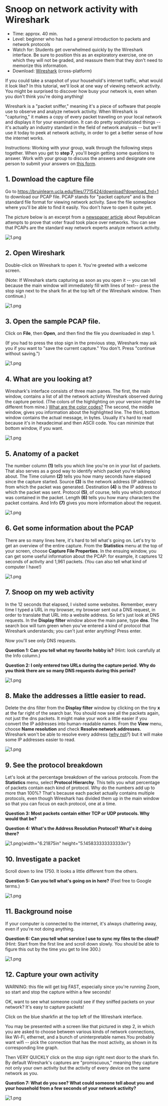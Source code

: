 # Snoop on network activity with Wireshark

* Time: approx. 40 min.
* Level: beginner who has had a general introduction to packets and network protocols
* Watch for: Students get overwhelmed quickly by the Wireshark interface. Be sure to position this as an exploratory exercise, one on which they will not be graded, and reassure them that they don't need to memorize this information.
* Download: [Wireshark](https://www.wireshark.org/#download) (cross-platform)

If you could take a snapshot of your household's internet traffic, what would it look like? In this tutorial, we'll look at one way of viewing network activity. You might be surprised to discover how busy your network is, even when you don't think you're doing anything!

Wireshark is a \"packet sniffer,\" meaning it\'s a piece of software
that people use to observe and analyze network activity. When Wireshark is "capturing," it makes a copy of every packet traveling on your local network and displays it for your examination. It can do pretty sophisticated things \-- it\'s actually an industry standard in the field of network analysis \-- but we\'ll use it today to peek at network activity, in order to get a better sense of how the internet works.

Instructions: Working with your group, walk through the following steps together. When you get to **step 7**, you'll begin getting some questions to answer. Work with your group to discuss the answers and designate one person to submit your answers on [this
form](https://docs.google.com/forms/d/e/1FAIpQLSfVlLFCFkKvrzzsNYNX8JR7HTra-_zpzbu4auzmQPpH4BF61A/viewform?usp=sf_link).

## 1. Download the capture file

Go to
<https://bruinlearn.ucla.edu/files/7715424/download?download_frd=1> to
download our PCAP file. PCAP stands for "packet capture" and is the
standard file format for viewing network activity. Save the file
someplace where you\'ll be able to find it easily. You don\'t have to
open it quite yet.

The picture below is an excerpt from a [newspaper article](https://www.azmirror.com/blog/inspired-by-mike-lindell-republicans-demand-information-from-elections-officials/) about Republican attempts to prove that voter fraud took place over networks. You can see that PCAPs are the standard way network experts analyze network activity.

![1.png](media/image1.png)

## 2\. Open Wireshark

Double-click on Wireshark to open it. You\'re greeted with a welcome
screen.

(Note: If Wireshark starts capturing as soon as you open it \-- you can tell because the main window will immediately fill with lines of text\-- press the stop sign next to the shark fin at the top left of the Wireshark window. Then continue.)

![1.png](media/image2.png)

## 3. Open the sample PCAP file.

Click on **File**, then **Open**, and then find the file you downloaded in step 1.

(If you had to press the stop sign in the previous step, Wireshark may
ask you if you want to \"save the current capture.\" You don\'t. Press
\"continue without saving.\")

![1.png](media/image3.png)

## 4. What are you looking at?

Wireshark\'s interface consists of three main panes. The first, the main window, contains a list of all the network activity Wireshark observed during the capture period. (The colors of the highlighting on your version might be different from mine.) [What are the color
codes?](https://www.wireshark.org/docs/wsug_html_chunked/ChCustColorizationSection.html) The second, the middle window, gives you information about the highlighted line. The third, bottom window contains the actual message,
in bytes. Usually it\'s hard to read because it\'s in hexadecimal and then ASCII code. You can minimize that bottom window, if you want.

![1.png](media/image4.png)

## 5. Anatomy of a packet

The number column **(1)** tells you which line you\'re on in your list
of packets. That also serves as a good way to identify which packet
you\'re talking about. The Time column **(2)** tells you how many
seconds have elapsed since the capture started. Source **(3)** is the network address (IP address) from which the packet was generated. Destination **(4)** is the IP address to which the packet was sent. Protocol **(5)**, of course, tells you which protocol was contained in the packet. Length **(6)** tells you how many characters the packet contains. And Info **(7)** gives you more information about the request.

![1.png](media/image5.png)

## 6. Get some information about the PCAP

There are so many lines here, it\'s hard to tell what\'s going on.
Let\'s try to get an overview of the entire capture. From the
**Statistics** menu at the top of your screen, choose **Capture File
Properties**. In the ensuing window, you can get some useful information about the PCAP: for example, it captures 12 seconds of activity and 1,961 packets. (You can also tell what kind of computer I have!)

![1.png](media/image6.png)

## 7. Snoop on my web activity

In the 12 seconds that elapsed, I visited some websites. Remember, every time I typed a URL in my browser, my browser sent out a DNS request, in order to translate that URL into a website address. So let\'s just look at DNS requests. In the **Display filter** window above the main pane, type **dns**. The search box will turn green when you\'ve entered a kind of protocol that Wireshark understands; you can\'t just enter anything!
Press enter.

Now you\'ll see only DNS requests.

**Question 1: Can you tell what my favorite hobby is?** (Hint: look
carefully at the Info column.)

**Question 2: I only entered two URLs during the capture period.** **Why do you think there are so many DNS requests during this period?**

![1.png](media/image7.png)

## 8. Make the addresses a little easier to read.

Delete the dns filter from the **Display filter** window by clicking on the tiny **x** at the far right of the search bar. You should now see all the packets again, not just the dns packets. It might make your work a little easier if you convert the IP addresses into human-readable
names. From the **View** menu, choose **Name resolution** and check
**Resolve network addresses.** Wireshark won\'t be able to resolve every address ([why
not](https://documentation.help/Wireshark/ChAdvNameResolutionSection.html)?)
but it will make some IP addresses easier to read.

![1.png](media/image8.png)

## 9. See the protocol breakdown

Let\'s look at the percentage breakdown of the various protocols. From the **Statistics** menu, select **Protocol Hierarchy**. This tells you what percentage of packets contain each kind of protocol. Why do the numbers add up to more than 100%? That\'s because each packet actually contains multiple protocols, even though Wireshark has divided them up
in the main window so that you can focus on each protocol, one at a
time.

**Question 3: Most packets contain either TCP or UDP protocols. Why
would that be?**

**Question 4: What\'s the Address Resolution Protocol? What\'s it doing there?**

![1.png](media/image9.png){width="6.21875in"
height="5.145833333333333in"}

## 10. Investigate a packet

Scroll down to line 1750. It looks a little different from the others.

**Question 5: Can you tell what\'s going on in here?** (Feel free to
Google terms.)

![1.png](media/image10.png)

## 11. Background noise

If your computer is connected to the internet, it\'s always chattering away, even if you\'re not doing anything.

**Question 6: Can you tell what service I use to sync my files to the cloud?** (Hint: Start from the first line and scroll down slowly. You should be able to figure this out by the time you get to line 300.)

![1.png](media/image11.png)

## 12. Capture your own activity

WARNING: this file will get big FAST, especially since you\'re running Zoom, so start and stop the capture within a few seconds!

OK, want to see what someone could see if they sniffed packets on your
network? It\'s easy to capture packets!

Click on the blue sharkfin at the top left of the Wireshark interface.

You may be presented with a screen like that pictured in step 2, in
which you are asked to choose between various kinds of network
connections, like Wi-Fi, ethernet, and a bunch of uninterpretable names.You probably want wifi \-- pick the connection that has the most activity, as shown in its corresponding line graph.

Then VERY QUICKLY click on the stop sign right next door to the shark
fin. By default Wireshark\'s captures are \"promiscuous,\" meaning they capture not only your own activity but the activity of every device on the same network as you.

**Question 7: What do you see? What could someone tell about you and
your household from a few seconds of your network activity?**

![1.png](media/image12.png)
